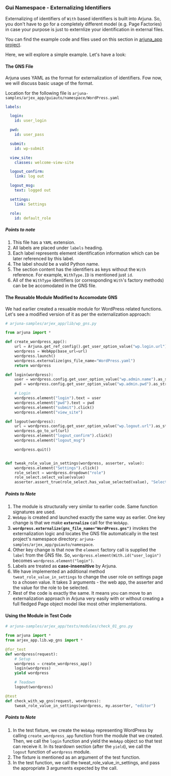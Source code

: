 ### Gui Namespace - Externalizing Identifiers

Externalizing of identifiers of `With` based identifiers is built into Arjuna. So, you don't have to go for a completely different model (e.g. Page Factories) in case your purpose is just to externlize your identification in external files.

You can find the example code and files used on this section in [arjuna_app project](https://github.com/rahul-verma/arjuna//tree/master/arjuna-samples/arjex_app).

Here, we will explore a simple example. Let's have a look:

#### The GNS File

Arjuna uses YAML as the format for externalization of identifiers. Fow now, we will discuss basic usage of the format.

Location for the following file is `arjuna-samples/arjex_app/guiauto/namespace/WordPress.yaml`

```YAML
labels:

  login:
    id: user_login

  pwd:
    id: user_pass

  submit:
    id: wp-submit

  view_site:
    classes: welcome-view-site

  logout_confirm:
    link: log out

  logout_msg:
    text: logged out

  settings:
    link: Settings

  role:
    id: default_role
```

##### Points to note
1. This file has a `YAML` extension.
2. All labels are placed under `labels` heading.
3. Each label represents element identification information which can be later referenced by this label.
3. The label should be a valid Python name.
4. The section content has the identifiers as keys without the `With` reference. For example, `WithType.ID` is mentioned just `id`.
5. All of the `WithType` identifiers (or corresponding `With`'s factory methods) can be be accomodated in the GNS file.

#### The Reusable Module Modified to Accomodate GNS

We had earlier created a resuable module for WordPress related functions. Let's see a modified version of it as per the externalization approach:

```python
# arjuna-samples/arjex_app/lib/wp_gns.py

from arjuna import *

def create_wordpress_app():
    url = Arjuna.get_ref_config().get_user_option_value("wp.login.url").as_str()
    wordpress = WebApp(base_url=url)
    wordpress.launch()
    wordpress.externalize(gns_file_name="WordPress.yaml")
    return wordpress

def login(wordpress):
    user = wordpress.config.get_user_option_value("wp.admin.name").as_str()
    pwd = wordpress.config.get_user_option_value("wp.admin.pwd").as_str()

    # Login
    wordpress.element("login").text = user
    wordpress.element("pwd").text = pwd
    wordpress.element("submit").click()
    wordpress.element("view_site")

def logout(wordpress):
    url = wordpress.config.get_user_option_value("wp.logout.url").as_str()
    wordpress.go_to_url(url)
    wordpress.element("logout_confirm").click()
    wordpress.element("logout_msg")

    wordpress.quit()


def tweak_role_value_in_settings(wordpress, asserter, value):
    wordpress.element("Settings").click()
    role_select = wordpress.dropdown("role")
    role_select.select_value(value)
    asserter.assert_true(role_select.has_value_selected(value), "Selection of {} as Role".format(value))

```

##### Points to Note
1. The module is structurally very similar to earlier code. Same function signatures are used.
2. `WebApp` is created and launched exactly the same way as earlier. One key change is that we make **`externalize`** call for the `WebApp`. 
3. **`wordpress.externalize(gns_file_name="WordPress.gns")`** invokes the externalization logic and locates the GNS file automatically in the test project's namespace directory: `arjuna-samples/arjex_app/guiauto/namespace`.
4. Other key change is that now the `element` factory call is supplied the `label` from the GNS file. So, `wordpress.element(With.id("user_login")` becomes `wordpress.element("login")`.
5. Labels are treated as **case-insensitive** by Arjuna. 
6. We have implemented an additional method `tweat_role_value_in_settings` to change the user role on settings page to a chosen value. It takes 3 arguments - the web app, the asserter and the value for the role to be selected.
7. Rest of the code is exactly the same. It means you can move to an externalization approach in Arjuna very easily with or without creating a full fledged Page object model like most other implementations.

#### Using the Module in Test Code

```python
# arjuna-samples/arjex_app/tests/modules/check_01_gns.py

from arjuna import *
from arjex_app.lib.wp_gns import *

@for_test
def wordpress(request):
    # Setup
    wordpress = create_wordpress_app()
    login(wordpress)
    yield wordpress

    # Teadown
    logout(wordpress)

@test
def check_with_wp_gns(request, wordpress):
    tweak_role_value_in_settings(wordpress, my.asserter, "editor")
```

##### Points to Note
1. In the test fixture, we create the `WebApp` representing WordPress by calling `create_wordpress_app` function from the module that we created. Then, we call the `login` function and yield the `WebApp` object so that test can receive it. In its teardown section (after the `yield`), we call the `logout` function of `wordpress` module.
2. The fixture is mentioned as an argument of the test function.
3. In the test function, we call the tweat_role_value_in_settings, and pass the appropriate 3 arguments expected by the call.


